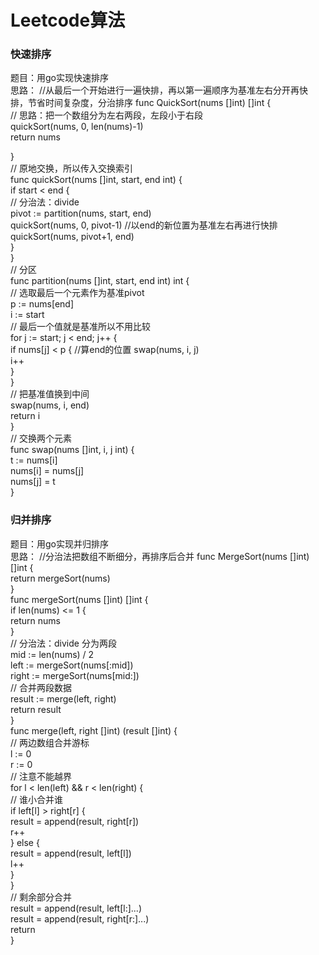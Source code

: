 # Leetcode算法
### 快速排序
题目：用go实现快速排序          
思路：         //从最后一个开始进行一遍快排，再以第一遍顺序为基准左右分开再快排，节省时间复杂度，分治排序
func QuickSort(nums []int) []int {         
    // 思路：把一个数组分为左右两段，左段小于右段         
    quickSort(nums, 0, len(nums)-1)         
    return nums         
         
}         
// 原地交换，所以传入交换索引         
func quickSort(nums []int, start, end int) {         
    if start < end {         
        // 分治法：divide         
        pivot := partition(nums, start, end)         
        quickSort(nums, 0, pivot-1)         //以end的新位置为基准左右再进行快排
        quickSort(nums, pivot+1, end)         
    }         
}         
// 分区         
func partition(nums []int, start, end int) int {         
    // 选取最后一个元素作为基准pivot         
    p := nums[end]         
    i := start         
    // 最后一个值就是基准所以不用比较         
    for j := start; j < end; j++ {         
        if nums[j] < p {         //算end的位置
            swap(nums, i, j)         
            i++         
        }         
    }         
    // 把基准值换到中间         
    swap(nums, i, end)         
    return i         
}         
// 交换两个元素         
func swap(nums []int, i, j int) {         
    t := nums[i]         
    nums[i] = nums[j]         
    nums[j] = t         
}         
### 归并排序         
题目：用go实现并归排序         
思路：         //分治法把数组不断细分，再排序后合并
func MergeSort(nums []int) []int {         
    return mergeSort(nums)         
}         
func mergeSort(nums []int) []int {         
    if len(nums) <= 1 {         
        return nums         
    }         
    // 分治法：divide 分为两段         
    mid := len(nums) / 2         
    left := mergeSort(nums[:mid])         
    right := mergeSort(nums[mid:])         
    // 合并两段数据         
    result := merge(left, right)         
    return result         
}         
func merge(left, right []int) (result []int) {         
    // 两边数组合并游标         
    l := 0         
    r := 0         
    // 注意不能越界         
    for l < len(left) && r < len(right) {         
        // 谁小合并谁         
        if left[l] > right[r] {         
            result = append(result, right[r])         
            r++         
        } else {         
            result = append(result, left[l])         
            l++         
        }         
    }                  
    // 剩余部分合并         
    result = append(result, left[l:]...)         
    result = append(result, right[r:]...)         
    return         
}         
